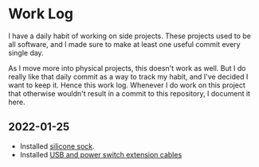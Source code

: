 # Work Log

I have a daily habit of working on side projects. These projects used to be all software, and I made sure to make at least one useful commit every single day.

As I move more into physical projects, this doesn't work as well. But I do really like that daily commit as a way to track my habit, and I've decided I want to keep it. Hence this work log. Whenever I do work on this project that otherwise wouldn't result in a commit to this repository, I document it here.


## 2022-01-25

- Installed [silicone sock](https://shop.levendigdsgn.com/products/silicone-sock-x-for-prusa-mini).
- Installed [USB and power switch extension cables](https://shop.levendigdsgn.com/collections/prusa-mini-mods-upgrades/products/usb-powerswitch-extension-cable-prusa-mini)
